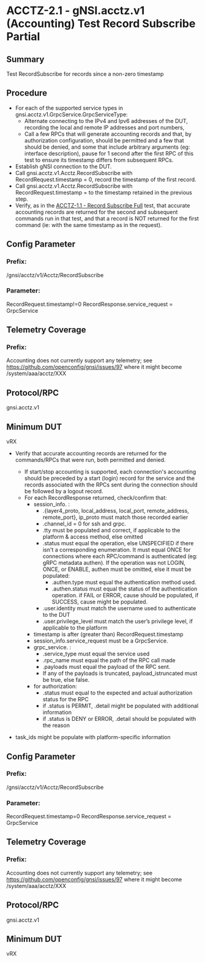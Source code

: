 # ACCTZ-2.1 - gNSI.acctz.v1 (Accounting) Test Record Subscribe Partial

## Summary
Test RecordSubscribe for records since a non-zero timestamp

## Procedure
- For each of the supported service types in gnsi.acctz.v1.GrpcService.GrpcServiceType:
	- Alternate connecting to the IPv4 and Ipv6 addresses of the DUT, recording the local and remote IP addresses and port numbers,
	- Call a few RPCs that will generate accounting records and that, by authorization configuration, should be permitted and a few that should be denied, and some that include arbitrary arguments (eg: interface description), pause for 1 second after the first RPC of this test to ensure its timestamp differs from subsequent RPCs.
- Establish gNSI connection to the DUT.
- Call gnsi.acctz.v1.Acctz.RecordSubscribe with RecordRequest.timestamp = 0, record the timestamp of the first record.
- Call gnsi.acctz.v1.Acctz.RecordSubscribe with RecordRequest.timestamp = to the timestamp retained in the previous step.
- Verify, as in the [ACCTZ-1.1 - Record Subscribe Full](../RecordSubscribeFull) test, that accurate accounting records are returned for the second and subsequent commands run in that test, and that a record is NOT returned for the first command (ie: with the same timestamp as in the request).

## Config Parameter
### Prefix:
/gnsi/acctz/v1/Acctz/RecordSubscribe

### Parameter:
RecordRequest.timestamp!=0
RecordResponse.service_request = GrpcService

## Telemetry Coverage
### Prefix:
Accounting does not currently support any telemetry; see https://github.com/openconfig/gnsi/issues/97 where it might become /system/aaa/acctz/XXX

## Protocol/RPC
gnsi.acctz.v1

## Minimum DUT
vRX



- Verify that accurate accounting records are returned for the commands/RPCs that were run, both permitted and denied.
	- If start/stop accounting is supported, each connection's accounting should be preceded by a start (login) record for the service and the records associated with the RPCs sent during the connection should be followed by a logout record.
	- For each RecordResponse returned, check/confirm that:
		- session_info. :
			- .{layer4_proto, local_address, local_port, remote_address, remote_port}, ip_proto must match those recorded earlier
			- .channel_id = 0 for ssh and grpc.
			- .tty must be populated and correct, if applicable to the platform & access method, else omitted
			- .status must equal the operation, else UNSPECIFIED if there isn't a corresponding enumeration.  It must equal ONCE for connections where each RPC/command is authenticated (eg: gRPC metadata authen). If the operation was not LOGIN, ONCE, or ENABLE, authen must be omitted, else it must be populated:
				- .authen.type must equal the authentication method used.
				- .authen.status must equal the status of the authentication operation.  if FAIL or ERROR, cause should be populated, if SUCCESS, cause might be populated.
			- .user.identity must match the username used to authenticate to the DUT
			- .user.privilege_level must match the user’s privilege level, if applicable to the platform
		- timestamp is after (greater than) RecordRequest.timestamp
		- session_info.service_request must be a GrpcService.
		- grpc_service. : 
			- .service_type must equal the service used
			- .rpc_name must equal the path of the RPC call made
			- .payloads must equal the payload of the RPC sent.
			- If any of the payloads is truncated, payload_istruncated must be true, else false.
		- for authorization:
			- .status must equal to the expected and actual authorization status for the RPC
			- if .status is PERMIT, .detail  might be populated with additional information
			- if .status is DENY or ERROR, .detail should be populated with the reason
 
- task_ids might be populate with platform-specific information

## Config Parameter
### Prefix:
/gnsi/acctz/v1/Acctz/RecordSubscribe

### Parameter:
RecordRequest.timestamp=0
RecordResponse.service_request = GrpcService

## Telemetry Coverage
### Prefix:
Accounting does not currently support any telemetry; see https://github.com/openconfig/gnsi/issues/97 where it might become /system/aaa/acctz/XXX

## Protocol/RPC
gnsi.acctz.v1

## Minimum DUT
vRX
